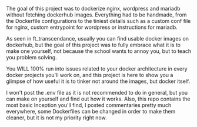 The goal of this project was to dockerize nginx, wordpress and mariadb without fetching dockerhub images.
Everything had to be handmade, from the Dockerfile configurations to the tiniest details such as a custom conf file for nginx, custom entrypoint for wordpress or instructions for mariadb.

As seen in ft_transcendance, usually you can find usable docker images on dockerhub, but the goal of this project was to fully embrace what it is to make one yourself,
not because the school wants to annoy you, but to teach you problem solving.

You WILL 100% run into issues related to your docker architecture in every docker projects you'll work on, and this project is here to show you a glimpse of how useful it is to tinker not around the images,
but docker itself.

I won't post the .env file as it is not recommended to do in general, but you can make on yourself and find out how it works.
Also, this repo contains the most basic Inception you'll find, I posted commentaries pretty much everywhere, some Dockerfiles can be changed in order to make them cleaner, but it is not my priority right now.
